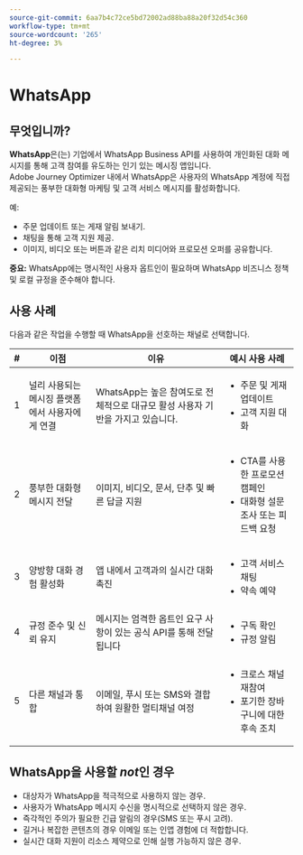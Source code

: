 ```yaml
---
source-git-commit: 6aa7b4c72ce5bd72002ad88ba88a20f32d54c360
workflow-type: tm+mt
source-wordcount: '265'
ht-degree: 3%

---
```

# WhatsApp

## 무엇입니까?

**WhatsApp**&#x200B;은(는) 기업에서 WhatsApp Business API를 사용하여 개인화된 대화 메시지를 통해 고객 참여를 유도하는 인기 있는 메시징 앱입니다.\
Adobe Journey Optimizer 내에서 WhatsApp은 사용자의 WhatsApp 계정에 직접 제공되는 풍부한 대화형 마케팅 및 고객 서비스 메시지를 활성화합니다.

예:

* 주문 업데이트 또는 게재 알림 보내기.
* 채팅을 통해 고객 지원 제공.
* 이미지, 비디오 또는 버튼과 같은 리치 미디어와 프로모션 오퍼를 공유합니다.

**중요:** WhatsApp에는 명시적인 사용자 옵트인이 필요하며 WhatsApp 비즈니스 정책 및 로컬 규정을 준수해야 합니다.

## 사용 사례

다음과 같은 작업을 수행할 때 WhatsApp을 선호하는 채널로 선택합니다.

| # | 이점 | 이유 | 예시 사용 사례 |
|---|---------|-----|-------------------|
| 1 | 널리 사용되는 메시징 플랫폼에서 사용자에게 연결 | WhatsApp는 높은 참여도로 전체적으로 대규모 활성 사용자 기반을 가지고 있습니다. | <ul><li>주문 및 게재 업데이트</li><li>고객 지원 대화</li></ul> |
| 2 | 풍부한 대화형 메시지 전달 | 이미지, 비디오, 문서, 단추 및 빠른 답글 지원 | <ul><li>CTA를 사용한 프로모션 캠페인</li><li>대화형 설문 조사 또는 피드백 요청</li></ul> |
| 3 | 양방향 대화 경험 활성화 | 앱 내에서 고객과의 실시간 대화 촉진 | <ul><li>고객 서비스 채팅</li><li>약속 예약</li></ul> |
| 4 | 규정 준수 및 신뢰 유지 | 메시지는 엄격한 옵트인 요구 사항이 있는 공식 API를 통해 전달됩니다 | <ul><li>구독 확인</li><li>규정 알림</li></ul> |
| 5 | 다른 채널과 통합 | 이메일, 푸시 또는 SMS와 결합하여 원활한 멀티채널 여정 | <ul><li>크로스 채널 재참여</li><li>포기한 장바구니에 대한 후속 조치</li></ul> |

## WhatsApp을 사용할 *not*&#x200B;인 경우

* 대상자가 WhatsApp을 적극적으로 사용하지 않는 경우.
* 사용자가 WhatsApp 메시지 수신을 명시적으로 선택하지 않은 경우.
* 즉각적인 주의가 필요한 긴급 알림의 경우(SMS 또는 푸시 고려).
* 길거나 복잡한 콘텐츠의 경우 이메일 또는 인앱 경험에 더 적합합니다.
* 실시간 대화 지원이 리소스 제약으로 인해 실행 가능하지 않은 경우.
